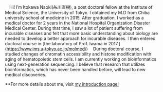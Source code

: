 <!---
Itokawa-Naoki/Itokawa-Naoki is a ✨ special ✨ repository because its `README.md` (this file) appears on your GitHub profile.
You can click the Preview link to take a look at your changes.
--->

 Hi! I’m Itokawa Naoki(糸川直樹), a post doctoral fellow at the Institute of Medical Science, the University of Tokyo.
I obtained my M.D from Chiba university school of medicine in 2015. After graduation, I worked as a medical doctor for 2 years in the National Hospital Organization Disaster Medical Center. During that time, I saw a lot of patient suffering from incurable diseases and felt that more basic understanding about biology are needed to develop a better approach for incurable diseases. I then entered doctoral course in [the laboratory of Prof. Iwama in 2017.] (https://www.ims.u-tokyo.ac.jp/molmed/)
 During doctoral course, I studied changes of chromatin accessibility and histone modification with aging of hematopoietic stem cells. I am currently working on bioinformatics using next-generation sequencing. I believe that research that utilizes bioinformatics, which has never been handled before, will lead to new medical discoveries.  
   
 **For more details about me, visit [my introduction page!](https://itokawa-naoki.github.io/)
